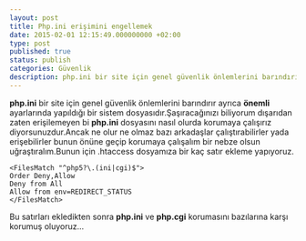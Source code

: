 ```yaml
---
layout: post
title: Php.ini erişimini engellemek
date: 2015-02-01 12:15:49.000000000 +02:00
type: post
published: true
status: publish
categories: Güvenlik
description: php.ini bir site için genel güvenlik önlemlerini barındırır ayrıca önemli ayarlarında yapıldığı bir sistem dosyasıdır.Şaşıracağınızı biliyor
---
```

**php.ini** bir site için genel güvenlik önlemlerini barındırır ayrıca **önemli** ayarlarında yapıldığı bir sistem dosyasıdır.Şaşıracağınızı biliyorum dışarıdan zaten erişilemeyen bi **php.ini** dosyasını nasıl olurda korumaya çalışırız diyorsunuzdur.Ancak ne olur ne olmaz bazı arkadaşlar çalıştırabilirler yada erişebilirler bunun önüne geçip korumaya çalışalım bir nebze olsun uğraştıralım.Bunun için .htaccess dosyamıza bir kaç satır ekleme yapıyoruz.

    <FilesMatch "^php5?\.(ini|cgi)$">
    Order Deny,Allow
    Deny from All
    Allow from env=REDIRECT_STATUS
    </FilesMatch>

Bu satırları ekledikten sonra **php.ini** ve **php.cgi** korumasını bazılarına karşı korumuş oluyoruz...
